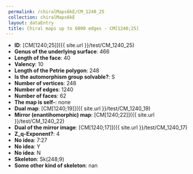 ```yaml
--- 
 permalink: /chiralMaps6kE/CM_1240_25 
 collection: chiralMaps6kE
 layout: dataEntry
 title: Chiral maps up to 6000 edges - CM[1240;25]
---
```


- **ID**: [CM[1240;25]]({{ site.url }}/test/CM_1240_25)
- **Genus of the underlying surface**: 466
- **Length of the face**: 40
- **Valency**: 10
- **Length of the Petrie polygon**: 248
- **Is the automorphism group solvable?**: S
- **Number of vertices**: 248
- **Number of edges**: 1240
- **Number of faces**: 62
- **The map is self-**: none
- **Dual map**: [CM[1240;19]]({{ site.url }}/test/CM_1240_19)
- **Mirror (enantihomorphic) map**: [CM[1240;22]]({{ site.url }}/test/CM_1240_22)
- **Dual of the mirror image**: [CM[1240;17]]({{ site.url }}/test/CM_1240_17)
- **Z_q-Exponent?**: 4
- **No idea**:  7:27
- **No idea**: Y
- **No idea**: N
- **Skeleton**: Sk(248;9)
- **Some other kind of skeleton**: nan
